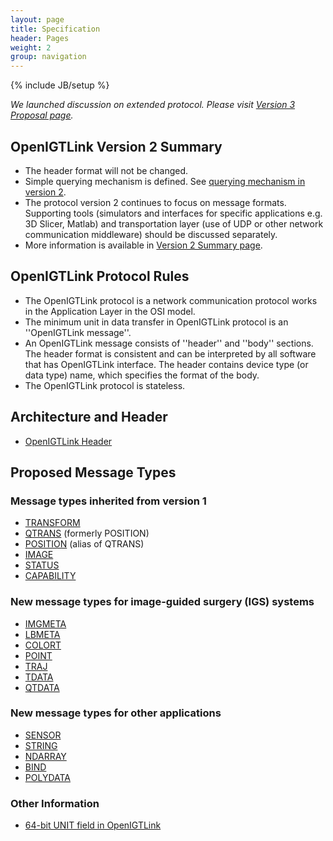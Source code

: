 ```yaml
---
layout: page
title: Specification
header: Pages
weight: 2
group: navigation
---
```

{% include JB/setup %}

*We launched discussion on extended protocol. Please visit [Version 3 Proposal page](protocols/v3_proposal.html).*

## OpenIGTLink Version 2 Summary
* The header format will not be changed. 
* Simple querying mechanism is defined. See [querying mechanism in version 2](protocols/v2_query.html).
* The protocol version 2 continues to focus on message formats. Supporting tools (simulators and interfaces for specific applications e.g. 3D Slicer, Matlab) and transportation layer (use of UDP or other network communication middleware) should be discussed separately.
* More information is available in [Version 2 Summary page](protocols/v2_summary.html).

## OpenIGTLink Protocol Rules
* The OpenIGTLink protocol is a network communication protocol works in the Application Layer in the OSI model.
* The minimum unit in data transfer in OpenIGTLink protocol is an ''OpenIGTLink message''.
* An OpenIGTLink message consists of ''header'' and ''body'' sections. The header format is consistent and can be interpreted by all software that has OpenIGTLink interface. The header contains device type (or data type) name, which specifies the format of the body.
* The OpenIGTLink protocol is stateless.

## Architecture and Header 
* [OpenIGTLink Header](protocols/v2_header.html)

## Proposed Message Types

### Message types inherited from version 1

* [TRANSFORM](protocols/v2_transform.html)
* [QTRANS](protocols/v2_qtransform.html) (formerly POSITION)
* [POSITION](protocols/v2_position.html) (alias of QTRANS)
* [IMAGE](protocols/v2_image.html)
* [STATUS](protocols/v2_status.html)
* [CAPABILITY](protocols/v2_capability.html)

### New message types for image-guided surgery (IGS) systems
* [IMGMETA](protocols/v2_imagemeta.html)
* [LBMETA](protocols/v2_labelmeta.html)
* [COLORT](protocols/v2_colortable.html)
* [POINT](protocols/v2_point.html)
* [TRAJ](protocols/v2_trajectory.html)
* [TDATA](protocols/v2_trackingdata.html)
* [QTDATA](protocols/v2_qtrackingdata.html)

### New message types for other applications
* [SENSOR](protocols/v2_sensordata.html)
* [STRING](protocols/v2_string.html)
* [NDARRAY](protocols/v2_ndarray.html)
* [BIND](protocols/v2_bind.html)
* [POLYDATA](protocols/v2_polydata.html)

### Other Information
* [64-bit UNIT field in OpenIGTLink](protocols/v2_unit.html)



